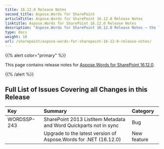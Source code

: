 ```yaml
---
title: 16.12.0 Release Notes
second_title: Aspose.Words for SharePoint
articleTitle: Aspose.Words for SharePoint 16.12.0 Release Notes
linktitle: Aspose.Words for SharePoint 16.12.0 Release Notes
description: "Aspose.Words for SharePoint 16.12.0 Release Notes – the latest updates and fixes."
type: docs
weight: 10
url: /sharepoint/aspose-words-for-sharepoint-16-12-0-release-notes/
---
```


{{% alert color="primary" %}}

This page contains release notes for [Aspose.Words for SharePoint 16.12.0](https://downloads.aspose.com/words/sharepoint/new-releases/aspose.words-for-sharepoint-16.12.0/).

{{% /alert %}}

## Full List of Issues Covering all Changes in this Release

|Key |Summary |Category |
| :- | :- | :- |
|WORDSSP-243 |SharePoint 2013 ListItem Metadata and Word Quickparts not in sync |Bug |
| |Upgrade to the latest version of Aspose.Words for .NET (16.12.0) |New feature |

